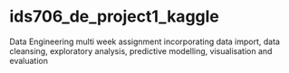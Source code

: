 # ids706_de_project1_kaggle
Data Engineering multi week assignment incorporating data import, data cleansing, exploratory analysis, predictive modelling, visualisation and evaluation
